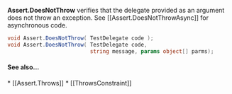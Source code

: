 <b>Assert.DoesNotThrow</b> verifies that the delegate provided as an argument 
does not throw an exception. See [[Assert.DoesNotThrowAsync]] for asynchronous code.

```C#
void Assert.DoesNotThrow( TestDelegate code );
void Assert.DoesNotThrow( TestDelegate code, 
                          string message, params object[] parms);
```

<h4>See also...</h4>
 * [[Assert.Throws]]
 * [[ThrowsConstraint]]
